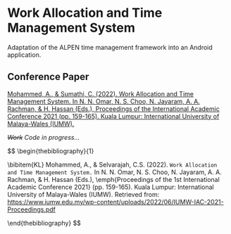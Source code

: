 # Work Allocation and Time Management System
Adaptation of the ALPEN time management framework into an Android application.

## Conference Paper
[Mohammed, A., & Sumathi, C. (2022). Work Allocation and Time Management System. In N. N. Omar, N. S. Choo, N. Jayaram, A. A. Rachman, & H. Hassan (Eds.), Proceedings of the International Academic Conference 2021 (pp. 159-165). Kuala Lumpur: International University of Malaya-Wales (IUMW).](https://www.iumw.edu.my/wp-content/uploads/2022/06/IUMW-IAC-2021-Proceedings.pdf)

_~~Work~~ Code in progress..._

$$
\begin{thebibliography}{1}

\bibitem{KL} 
Mohammed, A., & Selvarajah, C.S. (2022). ``Work Allocation and Time Management System.`` In N. N. Omar, N. S. Choo, N. Jayaram, A. A. Rachman, & H. Hassan (Eds.), \emph{Proceedings of the 1st International Academic Conference 2021} (pp. 159-165). Kuala Lumpur: International University of Malaya-Wales (IUMW). Retrieved from: https://www.iumw.edu.my/wp-content/uploads/2022/06/IUMW-IAC-2021-Proceedings.pdf

\end{thebibliography}
$$